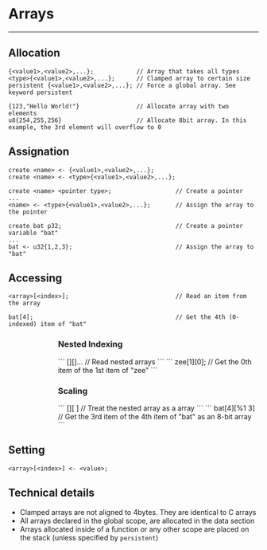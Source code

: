 # Arrays

---
## Allocation
```
{<value1>,<value2>,...};            // Array that takes all types
<type>{<value1>,<value2>,...};      // Clamped array to certain size
persistent {<value1>,<value2>,...}; // Force a global array. See keyword persistent
```
```
{123,"Hello World!"}                // Allocate array with two elements
u8{254,255,256}                     // Allocate 8bit array. In this example, the 3rd element will overflow to 0
```
## Assignation
```
create <name> <- {<value1>,<value2>,...};
create <name> <- <type>{<value1>,<value2>,...};
```
```
create <name> <pointer type>;                  // Create a pointer 
...
<name> <- <type>{<value1>,<value2>,...};       // Assign the array to the pointer
```
```
create bat p32;                                // Create a pointer variable "bat"  
...
bat <- u32{1,2,3};                             // Assign the array to "bat"
```
## Accessing
```
<array>[<index>];                              // Read an item from the array
```
```
bat[4];                                        // Get the 4th (0-indexed) item of "bat"
```
<section style="padding-left: 100px">

<h3> Nested Indexing </h3>
```
<array>[<index>][<index>]...      // Read nested arrays
```
```
zee[1][0];                        // Get the 0th item of the 1st item of "zee"
```

<h3> Scaling </h3>
```
<array>[<index>][<type> <index>]  // Treat the nested array as a <type> array
```
```
bat[4][%1 3]                      // Get the 3rd item of the 4th item of "bat" as an 8-bit array
```
</section>

## Setting
```
<array>[<index>] <- <value>;
```

## Technical details
* Clamped arrays are not aligned to 4bytes. They are identical to C arrays
* All arrays declared in the global scope, are allocated in the data section
* Arrays allocated inside of a function or any other scope are placed on the stack (unless specified by `persistent`)